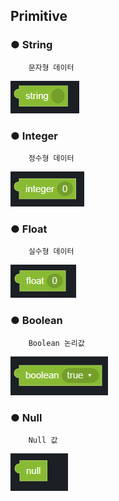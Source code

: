 ## Primitive

### ● **String**

        문자형 데이터

![](../../img/assets/image%20%2894%29.png)

### ● **Integer**

        정수형 데이터

![](../../img/assets/image%20%28206%29.png)

### ● **Float**

        실수형 데이터

![](../../img/assets/image%20%2856%29.png)

### ● **Boolean**

        Boolean 논리값

![](../../img/assets/image%20%28145%29.png)

### ● **Null**

        Null 값

![](../../img/assets/image%20%28130%29.png)
